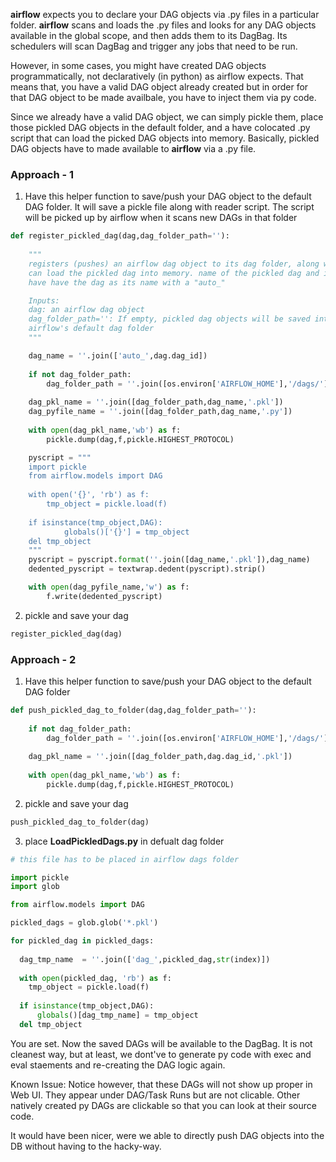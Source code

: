 __airflow__ expects you to declare your DAG objects via .py files in a particular folder. __airflow__ scans and loads the .py files and looks for any DAG objects available in the global scope, and then adds them to its DagBag. Its schedulers will scan DagBag and trigger any jobs that need to be run.

However, in some cases, you might have created DAG objects programmatically, not declaratively (in python) as airflow expects. That means that, you have a valid DAG object already created but in order for that DAG object to be made availbale, you have to inject them via py code.

Since we already have a valid DAG object, we can simply pickle them, place those pickled DAG objects in the default folder, and a have colocated .py script that can load the picked DAG objects into memory. Basically, pickled DAG objects have to made available to __airflow__ via a .py file.

### Approach - 1

1. Have this helper function to save/push your DAG object to the default DAG folder. It will save a pickle file along with reader script. The script will be picked up by airflow when it scans new DAGs in that folder
```python
def register_pickled_dag(dag,dag_folder_path=''):
    
    """
    registers (pushes) an airflow dag object to its dag folder, along with python script that
    can load the pickled dag into memory. name of the pickled dag and its reader py script will
    have have the dag as its name with a "auto_"

    Inputs:
    dag: an airflow dag object
    dag_folder_path='': If empty, pickled dag objects will be saved into
    airflow's default dag folder
    """

    dag_name = ''.join(['auto_',dag.dag_id])
    
    if not dag_folder_path:
        dag_folder_path = ''.join([os.environ['AIRFLOW_HOME'],'/dags/'])
    
    dag_pkl_name = ''.join([dag_folder_path,dag_name,'.pkl'])
    dag_pyfile_name = ''.join([dag_folder_path,dag_name,'.py'])
    
    with open(dag_pkl_name,'wb') as f:
        pickle.dump(dag,f,pickle.HIGHEST_PROTOCOL)

    pyscript = """
    import pickle
    from airflow.models import DAG
    
    with open('{}', 'rb') as f:
        tmp_object = pickle.load(f)
        
    if isinstance(tmp_object,DAG):
            globals()['{}'] = tmp_object
    del tmp_object
    """
    pyscript = pyscript.format(''.join([dag_name,'.pkl']),dag_name)
    dedented_pyscript = textwrap.dedent(pyscript).strip()

    with open(dag_pyfile_name,'w') as f:
        f.write(dedented_pyscript)
```

2. pickle and save your dag
```python
register_pickled_dag(dag)
```


### Approach - 2


1. Have this helper function to save/push your DAG object to the default DAG folder
```python
def push_pickled_dag_to_folder(dag,dag_folder_path=''):
    
    if not dag_folder_path:
        dag_folder_path = ''.join([os.environ['AIRFLOW_HOME'],'/dags/'])
    
    dag_pkl_name = ''.join([dag_folder_path,dag.dag_id,'.pkl'])
    
    with open(dag_pkl_name,'wb') as f:
        pickle.dump(dag,f,pickle.HIGHEST_PROTOCOL)

```
2. pickle and save your dag
```python
push_pickled_dag_to_folder(dag)
```
3. place __LoadPickledDags.py__ in defualt dag folder
```python
# this file has to be placed in airflow dags folder

import pickle
import glob

from airflow.models import DAG

pickled_dags = glob.glob('*.pkl')

for pickled_dag in pickled_dags:
	
  dag_tmp_name  = ''.join(['dag_',pickled_dag,str(index)])
	
  with open(pickled_dag, 'rb') as f:
    tmp_object = pickle.load(f)
		
  if isinstance(tmp_object,DAG):
      globals()[dag_tmp_name] = tmp_object
  del tmp_object
```

You are set. Now the saved DAGs will be available to the DagBag. It is not cleanest way, but at least, we dont've to generate py code with exec and eval staements and re-creating the DAG logic again. 

Known Issue:
Notice however, that these DAGs will not show up proper in Web UI. They appear under DAG/Task Runs but are not clicable. Other natively created py DAGs are clickable so that you can look at their source code.

It would have been nicer, were we able to directly push DAG objects into the DB without having to the hacky-way.